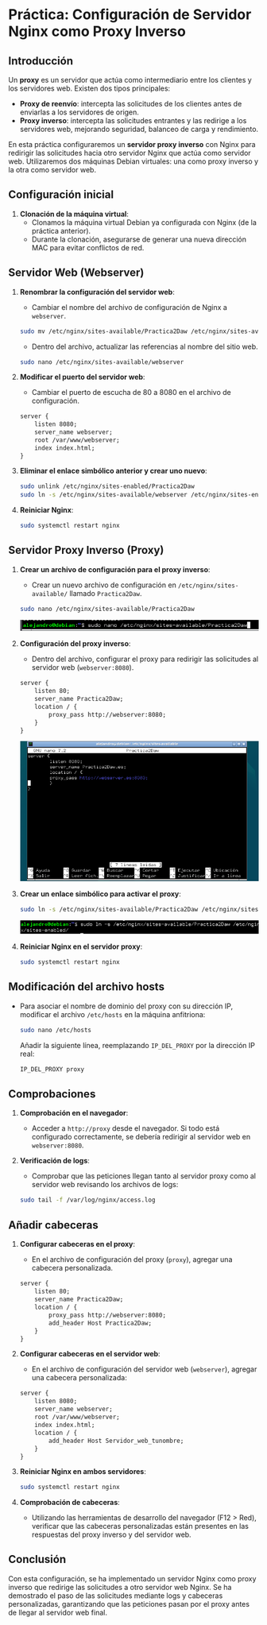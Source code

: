 # Práctica: Configuración de Servidor Nginx como Proxy Inverso

## Introducción

Un **proxy** es un servidor que actúa como intermediario entre los clientes y los servidores web. Existen dos tipos principales:
- **Proxy de reenvío**: intercepta las solicitudes de los clientes antes de enviarlas a los servidores de origen.
- **Proxy inverso**: intercepta las solicitudes entrantes y las redirige a los servidores web, mejorando seguridad, balanceo de carga y rendimiento.

En esta práctica configuraremos un **servidor proxy inverso** con Nginx para redirigir las solicitudes hacia otro servidor Nginx que actúa como servidor web. Utilizaremos dos máquinas Debian virtuales: una como proxy inverso y la otra como servidor web.

## Configuración inicial

1. **Clonación de la máquina virtual**:
    - Clonamos la máquina virtual Debian ya configurada con Nginx (de la práctica anterior).
    - Durante la clonación, asegurarse de generar una nueva dirección MAC para evitar conflictos de red.

## Servidor Web (Webserver)

1. **Renombrar la configuración del servidor web**:
    - Cambiar el nombre del archivo de configuración de Nginx a `webserver`.

    ```bash
    sudo mv /etc/nginx/sites-available/Practica2Daw /etc/nginx/sites-available/webserver
    ```

    - Dentro del archivo, actualizar las referencias al nombre del sitio web.

    ```bash
    sudo nano /etc/nginx/sites-available/webserver
    ```

2. **Modificar el puerto del servidor web**:
    - Cambiar el puerto de escucha de 80 a 8080 en el archivo de configuración.

    ```nginx
    server {
        listen 8080;
        server_name webserver;
        root /var/www/webserver;
        index index.html;
    }
    ```

3. **Eliminar el enlace simbólico anterior y crear uno nuevo**:

    ```bash
    sudo unlink /etc/nginx/sites-enabled/Practica2Daw
    sudo ln -s /etc/nginx/sites-available/webserver /etc/nginx/sites-enabled/
    ```

4. **Reiniciar Nginx**:

    ```bash
    sudo systemctl restart nginx
    ```

## Servidor Proxy Inverso (Proxy)

1. **Crear un archivo de configuración para el proxy inverso**:
    - Crear un nuevo archivo de configuración en `/etc/nginx/sites-available/` llamado `Practica2Daw`.

    ```bash
    sudo nano /etc/nginx/sites-available/Practica2Daw
    ```

    ![comando1_edicionPractica2Daw](assets/images/Captura%20de%20pantalla%202024-10-18%20185509.png)

2. **Configuración del proxy inverso**:
    - Dentro del archivo, configurar el proxy para redirigir las solicitudes al servidor web (`webserver:8080`).

    ```nginx
    server {
        listen 80;
        server_name Practica2Daw;
        location / {
            proxy_pass http://webserver:8080;
        }
    }
    ```

    ![comando2_editor_proxy](assets/images/Captura%20de%20pantalla%202024-10-24%20222205.png)

3. **Crear un enlace simbólico para activar el proxy**:

    ```bash
    sudo ln -s /etc/nginx/sites-available/Practica2Daw /etc/nginx/sites-enabled/
    ```

    ![comando3_vincular](assets/images/Captura%20de%20pantalla%202024-10-18%20190422.png)

4. **Reiniciar Nginx en el servidor proxy**:

    ```bash
    sudo systemctl restart nginx
    ```

## Modificación del archivo hosts

- Para asociar el nombre de dominio del proxy con su dirección IP, modificar el archivo `/etc/hosts` en la máquina anfitriona:

    ```bash
    sudo nano /etc/hosts
    ```

    Añadir la siguiente línea, reemplazando `IP_DEL_PROXY` por la dirección IP real:

    ```bash
    IP_DEL_PROXY proxy
    ```

## Comprobaciones

1. **Comprobación en el navegador**:
    - Acceder a `http://proxy` desde el navegador. Si todo está configurado correctamente, se debería redirigir al servidor web en `webserver:8080`.

2. **Verificación de logs**:
    - Comprobar que las peticiones llegan tanto al servidor proxy como al servidor web revisando los archivos de logs:

    ```bash
    sudo tail -f /var/log/nginx/access.log
    ```

## Añadir cabeceras

1. **Configurar cabeceras en el proxy**:
    - En el archivo de configuración del proxy (`proxy`), agregar una cabecera personalizada.

    ```nginx
    server {
        listen 80;
        server_name Practica2Daw;
        location / {
            proxy_pass http://webserver:8080;
            add_header Host Practica2Daw;
        }
    }
    ```

2. **Configurar cabeceras en el servidor web**:
    - En el archivo de configuración del servidor web (`webserver`), agregar una cabecera personalizada:

    ```nginx
    server {
        listen 8080;
        server_name webserver;
        root /var/www/webserver;
        index index.html;
        location / {
            add_header Host Servidor_web_tunombre;
        }
    }
    ```

3. **Reiniciar Nginx en ambos servidores**:

    ```bash
    sudo systemctl restart nginx
    ```

4. **Comprobación de cabeceras**:
    - Utilizando las herramientas de desarrollo del navegador (F12 > Red), verificar que las cabeceras personalizadas están presentes en las respuestas del proxy inverso y del servidor web.

## Conclusión

Con esta configuración, se ha implementado un servidor Nginx como proxy inverso que redirige las solicitudes a otro servidor web Nginx. Se ha demostrado el paso de las solicitudes mediante logs y cabeceras personalizadas, garantizando que las peticiones pasan por el proxy antes de llegar al servidor web final.

